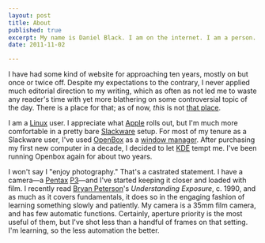 ```yaml
---
layout: post
title: About
published: true
excerpt: My name is Daniel Black. I am on the internet. I am a person. I am a father and a husband. I [was](http://erectlocution.com/2011/01/23/on-december-12-2010-i-graduated-from-the-university-of-cincinnati-with-a-degree-in-mathematics/) a [university](http://www.uc.edu) student of mathematics ([originally](http://www.muohio.edu) math and physics). I am a less formalized student of thinking, of [philosophy](http://academy.galilean-library.org/index.php), of [writing](http://www.amazon.com/Writing-Style-Conversations-Art-2nd/dp/0130257133/ref=sr_1_1?ie=UTF8&qid=1248544415&sr=8-1), and of [how to make decisions](http://en.wikipedia.org/wiki/Decision_theory).
date: 2011-11-02

---
```


<!-- My name is Daniel Black. I am on the internet. I am a person. I am a father and a husband. I [was](http://erectlocution.com/2011/01/23/on-december-12-2010-i-graduated-from-the-university-of-cincinnati-with-a-degree-in-mathematics/) a [university](http://www.uc.edu) student of mathematics ([originally](http://www.muohio.edu) math and physics). I am a less formalized student of thinking, of [philosophy](http://academy.galilean-library.org/index.php), of [writing](http://www.amazon.com/Writing-Style-Conversations-Art-2nd/dp/0130257133/ref=sr_1_1?ie=UTF8&qid=1248544415&sr=8-1), and of [how to make decisions](http://en.wikipedia.org/wiki/Decision_theory). -->

I have had some kind of website for approaching ten years, mostly on but once or twice off. Despite my expectations to the contrary, I never applied much editorial direction to my writing, which as often as not led me to waste any reader's time with yet more blathering on some controversial topic of the day. There is a place for that; as of now, *this* is not [that place](http://erectlocution.com/boxing/).

I am a [Linux](http://www.linux.org) user. I appreciate what [Apple](http://www.apple.com) rolls out, but I'm much more comfortable in a pretty bare [Slackware](http://www.slackware.com) setup. For most of my tenure as a Slackware user, I've used [OpenBox](http://icculus.org/openbox/index.php/Main_Page) as a [window manager](http://en.wikipedia.org/wiki/Window_manager). After purchasing my first new computer in a decade, I decided to let [KDE](http://www.kde.org) tempt me. I've been running Openbox again for about two years.

I won't say I "enjoy photography." That's a castrated statement. I have a camera&mdash;a [Pentax](http://en.wikipedia.org/wiki/List_of_Pentax_products) [P3](http://en.wikipedia.org/wiki/List_of_Pentax_products#P_Series)&mdash;and I've started keeping it closer and loaded with film. I recently read [Bryan Peterson](http://www.amazon.com/Bryan-Peterson/e/B000APQPTU/ref=ep_sprkl_at_B000APQPTU?pf_rd_p=482609291&pf_rd_s=auto-sparkle&pf_rd_t=301&pf_rd_i=bryan%20peterson&pf_rd_m=ATVPDKIKX0DER&pf_rd_r=0J8VWVK0VGC4AZCA6SFN)'s *Understanding Exposure*, c. 1990, and as much as it covers fundamentals, it does so in the engaging fashion of learning something slowly and patiently. My camera is a 35mm film camera, and has few automatic functions. Certainly, aperture priority is the most useful of them, but I've shot less than a handful of frames on that setting. I'm learning, so the less automation the better.
